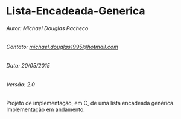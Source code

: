 # Lista-Encadeada-Generica
###### Autor: Michael Douglas Pacheco
###### Contato: michael.douglas1995@hotmail.com
###### Data: 20/05/2015
###### Versão: 2.0
Projeto de implementação, em C, de uma lista encadeada genérica.
Implementação em andamento.
